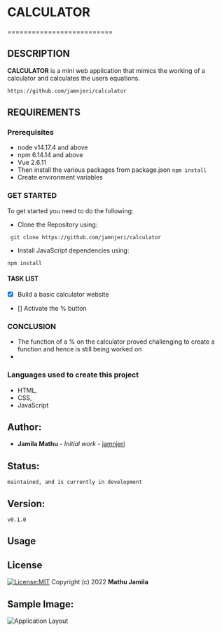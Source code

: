 # CALCULATOR
==========================

## DESCRIPTION
**CALCULATOR** is a mini web application that mimics the working of a calculator and calculates the users equations.

```
https://github.com/jamnjeri/calculator
```

## REQUIREMENTS
### Prerequisites
* node v14.17.4 and above
* npm 6.14.14 and above
* Vue 2.6.11
* Then install the various packages from package.json `npm install`
* Create environment variables

### GET STARTED
To get started you need to do the following:
* Clone the Repository using: 
```
 git clone https://github.com/jamnjeri/calculator
```
* Install JavaScript dependencies using: 
```
npm install
```



#### TASK LIST
- [X] Build a basic calculator website
- [] Activate the % button

### CONCLUSION
* The function of a % on the calculator proved challenging to create a function and hence is still being worked on
* 

### Languages used to create this project
* HTML,
* CSS,
* JavaScript



## Author:
   * **Jamila Mathu** - *Initial work* - [jamnjeri](<https://github.com/jamnjeri>)
## Status:
    maintained, and is currently in development
## Version:
    v0.1.0
## Usage

## License

[![License:MIT](https://img.shields.io/badge/License-MIT-yellow.svg)](https://opensource.org/licenses/MIT)
Copyright (c) 2022 **Mathu Jamila**


## Sample Image:
![Application Layout](sample-image.png)